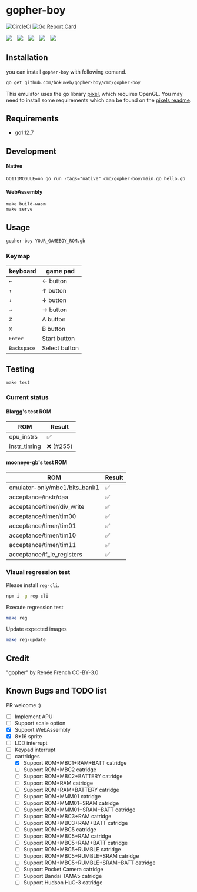 
# gopher-boy

[![CircleCI](https://circleci.com/gh/bokuweb/gopher-boy/tree/master.svg?style=svg)](https://circleci.com/gh/bokuweb/gopher-boy/tree/master) [![Go Report Card](https://goreportcard.com/badge/github.com/bokuweb/gopher-boy)](https://goreportcard.com/report/github.com/bokuweb/gopher-boy)

<img src="screenshot/mario.png">　<img src="screenshot/tetris.png">　<img src="screenshot/drmario.png">　<img src="screenshot/tobu.png">　<img src="screenshot/dino.png">

## Installation

you can install `gopher-boy` with following comand.

```sh
go get github.com/bokuweb/gopher-boy/cmd/gopher-boy
```

This emulator uses the go library [pixel](https://github.com/faiface/pixel), which requires OpenGL. You may need to install some requirements which can be found on the [pixels readme](https://github.com/faiface/pixel#requirements).

## Requirements

- go1.12.7

## Development

#### Native

```
GO111MODULE=on go run -tags="native" cmd/gopher-boy/main.go hello.gb
```

#### WebAssembly

```
make build-wasm
make serve
```

## Usage

```sh
gopher-boy YOUR_GAMEBOY_ROM.gb
```

### Keymap

| keyboard             | game pad      |
| -------------------- | ------------- |
| <kbd>&larr;</kbd>    | &larr; button |
| <kbd>&uarr;</kbd>    | &uarr; button |
| <kbd>&darr;</kbd>    | &darr; button |
| <kbd>&rarr;</kbd>    | &rarr; button |
| <kbd>Z</kbd>         | A button      |
| <kbd>X</kbd>         | B button      |
| <kbd>Enter</kbd>     | Start button  |
| <kbd>Backspace</kbd> | Select button |

## Testing

```
make test
```

### Current status

#### Blargg's test ROM

| ROM          | Result    |
| ------------ | --------- |
| cpu_instrs   | ✅        |
| instr_timing | ❌ (#255) |

#### mooneye-gb's test ROM

| ROM                           | Result |
| ----------------------------- | ------ |
| emulator-only/mbc1/bits_bank1 | ✅     |
| acceptance/instr/daa          | ✅     |
| acceptance/timer/div_write    | ✅     |
| acceptance/timer/tim00        | ✅     |
| acceptance/timer/tim01        | ✅     |
| acceptance/timer/tim10        | ✅     |
| acceptance/timer/tim11        | ✅     |
| acceptance/if_ie_registers    | ✅     |

### Visual regression test

Please install `reg-cli`.

```sh
npm i -g reg-cli
```

Execute regression test

```sh
make reg
```

Update expected images

```sh
make reg-update
```

## Credit

"gopher" by Renée French CC-BY-3.0

## Known Bugs and TODO list

PR welcome :)

- [ ] Implement APU
- [ ] Support scale option
- [x] Support WebAssembly
- [x] 8\*16 sprite
- [ ] LCD interrupt
- [ ] Keypad interrupt
- [ ] cartridges
  - [x] Support ROM+MBC1+RAM+BATT catridge
  - [ ] Support ROM+MBC2 catridge
  - [ ] Support ROM+MBC2+BATTERY catridge
  - [ ] Support ROM+RAM catridge
  - [ ] Support ROM+RAM+BATTERY catridge
  - [ ] Support ROM+MMM01 catridge
  - [ ] Support ROM+MMM01+SRAM catridge
  - [ ] Support ROM+MMM01+SRAM+BATT catridge
  - [ ] Support ROM+MBC3+RAM catridge
  - [ ] Support ROM+MBC3+RAM+BATT catridge
  - [ ] Support ROM+MBC5 catridge
  - [ ] Support ROM+MBC5+RAM catridge
  - [ ] Support ROM+MBC5+RAM+BATT catridge
  - [ ] Support ROM+MBC5+RUMBLE catridge
  - [ ] Support ROM+MBC5+RUMBLE+SRAM catridge
  - [ ] Support ROM+MBC5+RUMBLE+SRAM+BATT catridge
  - [ ] Support Pocket Camera catridge
  - [ ] Support Bandai TAMA5 catridge
  - [ ] Support Hudson HuC-3 catridge